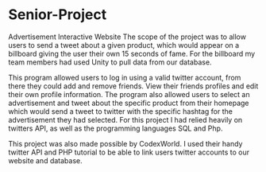 # Senior-Project
Advertisement Interactive Website
The scope of the project was to allow users to send a tweet about a given product, which would appear on a billboard giving the user their own 15 seconds of fame. For the billboard my team members had used Unity to pull data from our database.

This program allowed users to log in using a valid twitter account, from there they could add and remove friends. View their friends profiles and edit their own profile information. The program also allowed users to select an advertisement and tweet about the specific product from their homepage which would send a tweet to twitter with the specific hashtag for the advertisement they had selected. For this project I had relied heavily on twitters API, as well as the programming languages SQL and Php.

This project was also made possible by CodexWorld. I used their handy twitter API and PHP tutorial to be able to link users twitter accounts to our website and database. 
